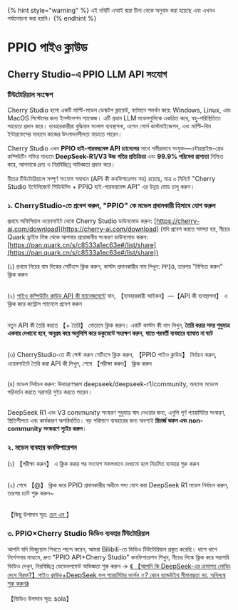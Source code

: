 
{% hint style="warning" %}
এই নথিটি এআই দ্বারা চীনা থেকে অনুবাদ করা হয়েছে এবং এখনও পর্যালোচনা করা হয়নি।
{% endhint %}

# PPIO পাইও ক্লাউড

## Cherry Studio-এ PPIO LLM API সংযোগ

### [​](https://ppinfra.com/docs/third-party/cherry-studio-use#%E6%95%99%E7%A8%8B%E6%A6%82%E8%BF%B0)টিউটোরিয়াল সংক্ষেপ <a href="#e6-95-99-e7-a8-8b-e6-a6-82-e8-bf-b0" id="e6-95-99-e7-a8-8b-e6-a6-82-e8-bf-b0"></a>

Cherry Studio হলো একটি মাল্টি-মডেল ডেস্কটপ ক্লায়েন্ট, বর্তমানে সমর্থন করে: Windows, Linux, এবং MacOS সিস্টেমের জন্য ইনস্টলেশন প্যাকেজ। এটি প্রধান LLM মডেলগুলিকে একত্রিত করে, বহু-পরিস্থিতিতে সহায়তা প্রদান করে। ব্যবহারকারীরা বুদ্ধিমান সংলাপ ব্যবস্থাপনা, ওপেন সোর্স কাস্টমাইজেশন, এবং মাল্টি-থিম ইন্টারফেসের মাধ্যমে কাজের উৎপাদনশীলতা বাড়াতে পারেন।

Cherry Studio এখন **PPIO হাই-পারফরমেন্স API চ্যানেলের** সাথে গভীরভাবে সংযুক্ত—এন্টারপ্রাইজ-গ্রেড কম্পিউটিং শক্তির মাধ্যমে **DeepSeek-R1/V3 উচ্চ গতির প্রতিক্রিয়া** এবং **99.9% পরিষেবা প্রাপ্যতা** নিশ্চিত করে, আপনাকে দ্রুত ও নিরবিচ্ছিন্ন অভিজ্ঞতা প্রদান করে।

নীচের টিউটোরিয়ালে সম্পূর্ণ সংযোগ সমাধান (API কী কনফিগারেশন সহ) রয়েছে, মাত্র ৩ মিনিটে "Cherry Studio ইন্টেলিজেন্ট শিডিউলিং + PPIO হাই-পারফরমেন্স API" এর উন্নত মোড চালু করুন।

### [​](https://ppinfra.com/docs/third-party/cherry-studio-use#1-%E8%BF%9B%E5%85%A5-cherrystudio%EF%BC%8C%E6%B7%BB%E5%8A%A0-%E2%80%9Cppio%E2%80%9D-%E4%BD%9C%E4%B8%BA%E6%A8%A1%E5%9E%8B%E6%8F%90%E4%BE%9B%E5%95%86)১. CherryStudio-তে প্রবেশ করুন, "PPIO" কে মডেল প্রদানকারী হিসাবে যোগ করুন <a href="#id-1-e8-bf-9b-e5-85-a5-cherrystudio-ef-bc-8c-e6-b7-bb-e5-8a-a0-e2-80-9cppio-e2-80-9d-e4-bd-9c-e4-b8-ba" id="id-1-e8-bf-9b-e5-85-a5-cherrystudio-ef-bc-8c-e6-b7-bb-e5-8a-a0-e2-80-9cppio-e2-80-9d-e4-bd-9c-e4-b8-ba"></a>

প্রথমে অফিসিয়াল ওয়েবসাইট থেকে Cherry Studio ডাউনলোড করুন: [ ](https://cherry-ai.com/download)[https://cherry-ai.com/download](https://cherry-ai.com/download) (যদি প্রবেশ করতে সমস্যা হয়, নীচের Quark ড্রাইভ লিঙ্ক থেকে আপনার প্রয়োজনীয় সংস্করণ ডাউনলোড করুন: [https://pan.quark.cn/s/c8533a1ec63e#/list/share](https://pan.quark.cn/s/c8533a1ec63e#/list/share))

(১) প্রথমে নিচের বাম দিকের সেটিংসে ক্লিক করুন, কাস্টম প্রদানকারীর নাম লিখুন: `PPIO`, তারপর "নিশ্চিত করুন" ক্লিক করুন

<figure><img src="https://static.ppinfra.com/docs/image/llm/cherry-studio-setting.png" alt=""><figcaption></figcaption></figure>

(২) [পাইও কম্পিউটিং ক্লাউড API কী ম্যানেজমেন্টে](https://ppinfra.com/user/register?invited_by=JYT9GD\&utm_source=github_cherry-studio) যান, 【ব্যবহারকারী আইকন】—【API কী ব্যবস্থাপনা】 এ ক্লিক করে কন্ট্রোল প্যানেলে প্রবেশ করুন

<figure><img src="https://static.ppinfra.com/docs/image/llm/ppinfra-create-api-key-01.png" alt=""><figcaption></figcaption></figure>

নতুন API কী তৈরি করতে 【+ তৈরি】 বোতামে ক্লিক করুন। একটি কাস্টম কী নাম লিখুন, **তৈরি করার সময় শুধুমাত্র একবার দেখানো হবে, অনুগ্রহ করে অনুলিপি করে ডকুমেন্টে সংরক্ষণ করুন, যাতে পরবর্তী ব্যবহারে ব্যাঘাত না ঘটে**

<figure><img src="https://static.ppinfra.com/docs/image/llm/ppinfra-create-api-key-02.png" alt=""><figcaption></figcaption></figure>

(৩) CherryStudio-তে কী পেস্ট করুন সেটিংসে ক্লিক করুন, 【PPIO পাইও ক্লাউড】 নির্বাচন করুন, ওয়েবসাইটে তৈরি করা API কী লিখুন, শেষে 【পরীক্ষা করুন】 ক্লিক করুন

<figure><img src="https://static.ppinfra.com/docs/image/llm/cherry-studio-3601.PNG" alt=""><figcaption></figcaption></figure>

(৪) মডেল নির্বাচন করুন: উদাহরণস্বরূপ deepseek/deepseek-r1/community, অন্যান্য মডেলে পরিবর্তন করতে সরাসরি সুইচ করতে পারেন।

<figure><img src="https://static.ppinfra.com/docs/image/llm/cherry-studio-3602.PNG" alt=""><figcaption></figcaption></figure>

DeepSeek R1 এবং V3 community সংস্করণ শুধুমাত্র স্বাদ নেওয়ার জন্য, এগুলি পূর্ণ প্যারামিটার সংস্করণ, স্থিতিশীলতা এবং কার্যকারণ অপরিবর্তিত। বড় পরিমাণে ব্যবহারের জন্য অবশ্যই **রিচার্জ করুন এবং non-community সংস্করণে স্যুইচ করুন**।

### [​](https://ppinfra.com/docs/third-party/cherry-studio-use#2-%E6%A8%A1%E5%9E%8B%E4%BD%BF%E7%94%A8%E9%85%8D%E7%BD%AE)২. মডেল ব্যবহার কনফিগারেশন <a href="#id-2-e6-a8-a1-e5-9e-8b-e4-bd-bf-e7-94-a8-e9-85-8d-e7-bd-ae" id="id-2-e6-a8-a1-e5-9e-8b-e4-bd-bf-e7-94-a8-e9-85-8d-e7-bd-ae"></a>

(১) 【পরীক্ষা করুন】 এ ক্লিক করার পর সংযোগ সফলভাবে দেখানো হলে নিয়মিত ব্যবহার শুরু করুন

<figure><img src="https://static.ppinfra.com/docs/image/llm/cherry-studio-3603.png" alt=""><figcaption></figcaption></figure>

(২) শেষে 【@】 ক্লিক করে PPIO প্রদানকারীর অধীনে সদ্য যোগ করা DeepSeek R1 মডেল নির্বাচন করুন, তারপর চ্যাট শুরু করুন\~

<figure><img src="https://static.ppinfra.com/docs/image/llm/cherry-studio-ppio-config-02.png" alt=""><figcaption></figcaption></figure>

【কিছু উপাদান সূত্র: [ চেন এন ](https://www.kdocs.cn/l/ctGiF5K6PQoO)】

### [​](https://ppinfra.com/docs/third-party/cherry-studio-use#3-ppio%C3%97cherry-studio-%E8%A7%86%E9%A2%91%E4%BD%BF%E7%94%A8%E6%95%99%E7%A8%8B)৩. PPIO×Cherry Studio ভিডিও ব্যবহার টিউটোরিয়াল <a href="#id-3-ppio-c3-97cherry-studio-e8-a7-86-e9-a2-91-e4-bd-bf-e7-94-a8-e6-95-99-e7-a8-8b" id="id-3-ppio-c3-97cherry-studio-e8-a7-86-e9-a2-91-e4-bd-bf-e7-94-a8-e6-95-99-e7-a8-8b"></a>

আপনি যদি ভিজ্যুয়াল শিখতে পছন্দ করেন, আমরা Bilibili-তে ভিডিও টিউটোরিয়াল প্রস্তুত করেছি। ধাপে ধাপে নির্দেশনার মাধ্যমে, দ্রুত "PPIO API+Cherry Studio" কনফিগারেশন শিখুন, নীচের লিঙ্কে ক্লিক করে সরাসরি ভিডিও দেখুন, নিরবিচ্ছিন্ন ডেভেলপমেন্ট অভিজ্ঞতা শুরু করুন → [《 【আপনি কি DeepSeek-এর ক্রমাগত লোডিং দেখে বিরক্ত?】পাইও ক্লাউড+DeepSeek ফুল প্যারামিটার ভার্সন =? কোন ব্যান্ডউইথ সীমাবদ্ধতা নয়, অবিলম্বে শুরু করুন》](https://www.bilibili.com/video/BV1BZNmeTEwg/?buvid=XX82F37818653072D274A6BB8A4FE7938A30C\&from_spmid=search.search-result.0.0\&is_story_h5=false\&mid=3CpKQv%2Bjnb8k6iTGlUl1eH8FTQ%2FSZMtL1rElX6M3iMo%3D\&plat_id=116\&share_from=ugc\&share_medium=android\&share_plat=android\&share_session_id=b892268f-5751-4f6e-9690-50b37855d346\&share_source=WEIXIN\&share_source=weixin\&share_tag=s_i\&spmid=united.player-video-detail.0.0\&timestamp=1739160448\&unique_k=eKDZuRP\&up_id=3546757841554023\&vd_source=50fea165795ccc47455a165f5bcaeed2)

【ভিডিও উপাদান সূত্র: sola】
